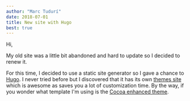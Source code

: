 ```yaml
---
author: "Marc Tudurí"
date: 2018-07-01
title: New site with Hugo
best: true
---
```


Hi,

My old site was a little bit abandoned and hard to update so I decided to renew it.

For this time, I decided to use a static site generator so I gave a chance to [Hugo](https://gohugo.io). I never tried before but I discovered that it has its own [themes site](https://themes.gohugo.io/) which is awesome as saves you a lot of customization time. By the way, if you wonder what template I'm using is the [Cocoa enhanced theme](https://themes.gohugo.io/cocoa-eh-hugo-theme/).
